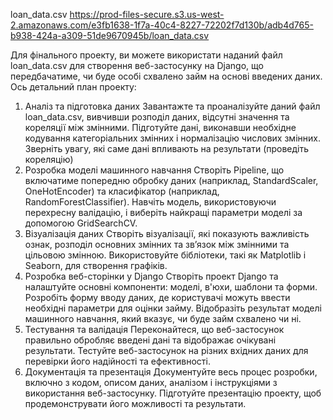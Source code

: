 loan_data.csv
https://prod-files-secure.s3.us-west-2.amazonaws.com/e3fb1638-1f7a-40c4-8227-72202f7d130b/adb4d765-b938-424a-a309-51de9670945b/loan_data.csv


Для фінального проекту, ви можете використати наданий файл loan_data.csv для створення веб-застосунку на Django, що передбачатиме, чи буде особі схвалено займ на основі введених даних. Ось детальний план проекту:





1. Аналіз та підготовка даних
Завантажте та проаналізуйте даний файл loan_data.csv, вивчивши розподіл даних, відсутні значення та кореляції між змінними.
Підготуйте дані, виконавши необхідне кодування категоріальних змінних і нормалізацію числових змінних.
Зверніть увагу, які саме дані впливають на результати (проведіть кореляцію)
2. Розробка моделі машинного навчання
Створіть Pipeline, що включатиме попередню обробку даних (наприклад, StandardScaler, OneHotEncoder) та класифікатор (наприклад, RandomForestClassifier).
Навчіть модель, використовуючи перехресну валідацію, і виберіть найкращі параметри моделі за допомогою GridSearchCV.
3. Візуалізація даних
Створіть візуалізації, які показують важливість ознак, розподіл основних змінних та зв’язок між змінними та цільовою змінною.
Використовуйте бібліотеки, такі як Matplotlib і Seaborn, для створення графіків.
4. Розробка веб-сторінки у Django
Створіть проект Django та налаштуйте основні компоненти: моделі, в'юхи, шаблони та форми.
Розробіть форму вводу даних, де користувачі можуть ввести необхідні параметри для оцінки займу.
Відобразіть результат моделі машинного навчання, який вказує, чи буде займ схвалено чи ні.
5. Тестування та валідація
Переконайтеся, що веб-застосунок правильно обробляє введені дані та відображає очікувані результати.
Тестуйте веб-застосунок на різних вхідних даних для перевірки його надійності та ефективності.
6. Документація та презентація
Документуйте весь процес розробки, включно з кодом, описом даних, аналізом і інструкціями з використання веб-застосунку.
Підготуйте презентацію проекту, щоб продемонструвати його можливості та результати.